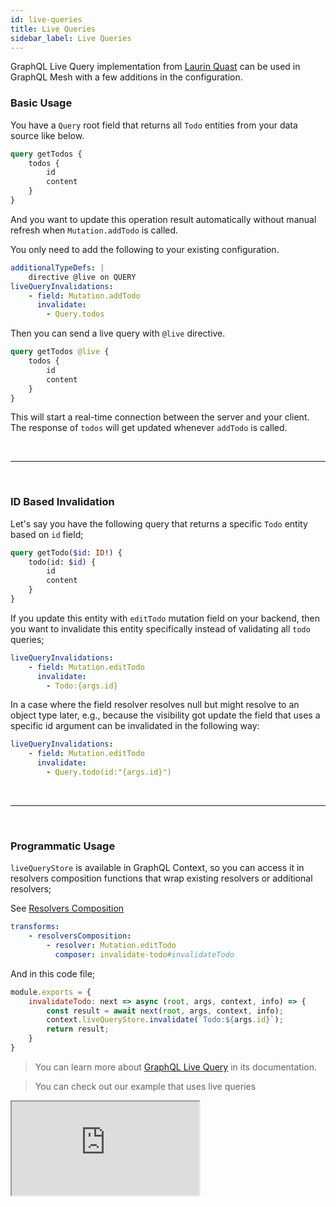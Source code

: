```yaml
---
id: live-queries
title: Live Queries
sidebar_label: Live Queries
---
```


GraphQL Live Query implementation from [Laurin Quast](https://github.com/n1ru4l) can be used in GraphQL Mesh with a few additions in the configuration.

### Basic Usage

You have a `Query` root field that returns all `Todo` entities from your data source like below.

```graphql
query getTodos {
    todos {
        id
        content
    }
}
```

And you want to update this operation result automatically without manual refresh when `Mutation.addTodo` is called.

You only need to add the following to your existing configuration.

```yaml
additionalTypeDefs: |
    directive @live on QUERY
liveQueryInvalidations:
    - field: Mutation.addTodo
      invalidate:
        - Query.todos
```

Then you can send a live query with `@live` directive.

```graphql
query getTodos @live {
    todos {
        id
        content
    }
}
```

This will start a real-time connection between the server and your client. The response of `todos` will get updated whenever `addTodo` is called.


<p>&nbsp;</p>

------

<p>&nbsp;</p>


### ID Based Invalidation

Let's say you have the following query that returns a specific `Todo` entity based on `id` field;

```graphql
query getTodo($id: ID!) {
    todo(id: $id) {
        id
        content
    }
}
```

If you update this entity with `editTodo` mutation field on your backend, then you want to invalidate this entity specifically instead of validating all `todo` queries;

```yaml
liveQueryInvalidations:
    - field: Mutation.editTodo
      invalidate:
        - Todo:{args.id}
```

In a case where the field resolver resolves null but might resolve to an object type later, e.g., because the visibility got update the field that uses a specific id argument can be invalidated in the following way:

```yaml
liveQueryInvalidations:
    - field: Mutation.editTodo
      invalidate:
        - Query.todo(id:"{args.id}")
```


<p>&nbsp;</p>

------

<p>&nbsp;</p>


### Programmatic Usage

`liveQueryStore` is available in GraphQL Context, so you can access it in resolvers composition functions that wrap existing resolvers or additional resolvers;

See [Resolvers Composition](/docs/transforms/resolvers-composition)

```yaml
transforms:
    - resolversComposition:
        - resolver: Mutation.editTodo
          composer: invalidate-todo#invalidateTodo
```

And in this code file;

```js
module.exports = {
    invalidateTodo: next => async (root, args, context, info) => {
        const result = await next(root, args, context, info);
        context.liveQueryStore.invalidate(`Todo:${args.id}`);
        return result;
    }
}
```

> You can learn more about [GraphQL Live Query](https://github.com/n1ru4l/graphql-live-query) in its documentation.

> You can check out our example that uses live queries

<iframe
     src="https://codesandbox.io/embed/github/Urigo/graphql-mesh/tree/master/examples/json-schema-subscriptions?fontsize=14&hidenavigation=1&theme=dark&module=%2F.meshrc.yml"
     style={{width:"100%", height:"500px", border:"0", borderRadius: "4px", overflow:"hidden"}}
     title="json-schema-subscriptions"
     allow="geolocation; microphone; camera; midi; vr; accelerometer; gyroscope; payment; ambient-light-sensor; encrypted-media; usb"
     sandbox="allow-modals allow-forms allow-popups allow-scripts allow-same-origin" />
